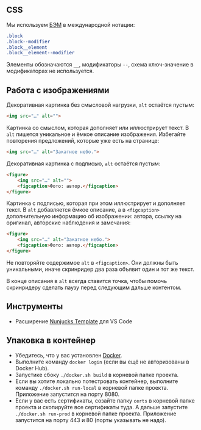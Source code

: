 ## CSS

Мы используем [БЭМ](https://ru.bem.info/methodology/quick-start/) в международной нотации:

```css
.block
.block--modifier
.block__element
.block__element--modifier
```

Элементы обозначаются `__`, модификаторы `--`, схема ключ-значение в модификаторах не используется.

## Работа с изображениями

Декоративная картинка без смысловой нагрузки, `alt` остаётся пустым:

```html
<img src="…" alt="">
```

Картинка со смыслом, которая дополняет или иллюстрирует текст. В `alt` пишется уникальное и ёмкое описание изображения. Избегайте повторения предложений, которые уже есть на странице:

```html
<img src="…" alt="Закатное небо.">
```

Декоративная картинка с подписью, `alt` остаётся пустым:

```html
<figure>
    <img src="…" alt="">
    <figcaption>Фото: автор.</figcaption>
</figure>
```

Картинка с подписью, которая при этом иллюстрирует и дополняет текст. В `alt` добавляется ёмкое описание, а в `<figcaption>` дополнительную информацию об изображении: автора, ссылку на оригинал, авторские наблюдения и замечания:

```html
<figure>
    <img src="…" alt="Закатное небо.">
    <figcaption>Фото: автор.</figcaption>
</figure>
```

Не повторяйте содержимое `alt` в `<figcaption>`. Они должны быть уникальными, иначе скринридер два раза объявит один и тот же текст.

В конце описания в `alt` всегда ставится точка, чтобы помочь скринридеру сделать паузу перед следующим дальше контентом.

## Инструменты

- Расширение [Nunjucks Template](https://marketplace.visualstudio.com/items?itemName=eseom.nunjucks-template) для VS Code

## Упаковка в контейнер

- Убедитесь, что у вас установлен [Docker](https://www.docker.com/get-started).
- Выполните команду `docker login` (если вы ещё не авторизованы в Docker Hub).
- Запустике сбоку `./docker.sh build` в корневой папке проекта.
- Если вы хотите локально потестровать контейнер, выполните команду `./docker.sh run-local` в корневой папке проекта. Приложение запустится на порту 8080.
- Eсли у вас есть сертификаты, coзайте папку `certs` в корневой папке проекта и скопируйте все сертификаты туда. А дальше запустите `./docker.sh run-prod` в корневой папке проекта. Приложение запустится на порту 443 и 80 (порты указывать не надо).
